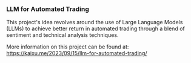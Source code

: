 ### LLM for Automated Trading

This project's idea revolves around the use of Large Language Models (LLMs) to achieve better return in automated trading through a blend of sentiment and technical analysis techniques.

More information on this project can be found at: https://kaixu.me/2023/09/15/llm-for-automated-trading/
